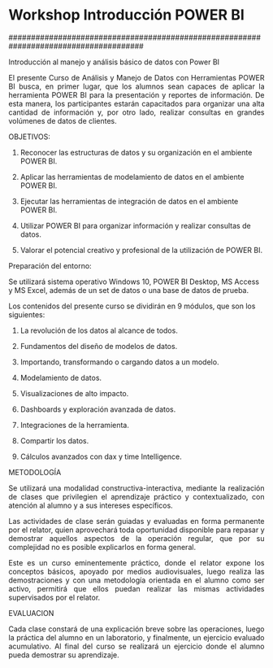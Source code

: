 # Workshop Introducción POWER BI
######################################################################################

Introducción al manejo y análisis básico de datos con Power BI

<p align="justify">El presente Curso de Análisis y Manejo de Datos con Herramientas POWER BI busca, en primer lugar, que los alumnos sean capaces de aplicar la herramienta POWER BI para la presentación y reportes de información. De esta manera, los participantes estarán capacitados para organizar una alta cantidad de información y, por otro lado, realizar consultas en grandes volúmenes de datos de clientes.</p>

OBJETIVOS:

1. Reconocer las estructuras de datos y su organización en el ambiente POWER BI.

2. Aplicar las herramientas de modelamiento de datos en el ambiente POWER BI.

3. Ejecutar las herramientas de integración de datos en el ambiente POWER BI.

4. Utilizar POWER BI para organizar información y realizar consultas de datos.

5. Valorar el potencial creativo y profesional de la utilización de POWER BI.


Preparación del entorno:

Se utilizará sistema operativo Windows 10, POWER BI Desktop, MS Access y MS Excel, además de un set de datos o una base de datos de prueba.

Los contenidos del presente curso se dividirán en 9 módulos, que son los siguientes:


1. La revolución de los datos al alcance de todos.

2. Fundamentos del diseño de modelos de datos.

3. Importando, transformando o cargando datos a un modelo.

4. Modelamiento de datos.

5. Visualizaciones de alto impacto.

6. Dashboards y exploración avanzada de datos.

7. Integraciones de la herramienta.

8. Compartir los datos.

9. Cálculos avanzados con dax y time Intelligence.


METODOLOGÍA

<p align="justify">Se utilizará una modalidad constructiva-interactiva, mediante la realización de clases que privilegien el aprendizaje práctico y contextualizado, con atención al alumno y a sus intereses específicos.</p>
 
<p align="justify">Las actividades de clase serán guiadas y evaluadas en forma permanente por el relator, quien aprovechará toda oportunidad disponible para repasar y demostrar aquellos aspectos de la operación regular, que por su complejidad no es posible explicarlos en forma general.</p>

<p align="justify">Este es un curso eminentemente práctico, donde el relator expone los conceptos básicos, apoyado por medios audiovisuales, luego realiza las demostraciones y con una metodología orientada en el alumno como ser activo, permitirá que ellos puedan realizar las mismas actividades supervisados por el relator.</p>

EVALUACION

<p align="justify">Cada clase constará de una explicación breve sobre las operaciones, luego la práctica del alumno en un laboratorio, y finalmente, un ejercicio evaluado acumulativo. Al final del curso se realizará un ejercicio donde el alumno pueda demostrar su aprendizaje.</p>


